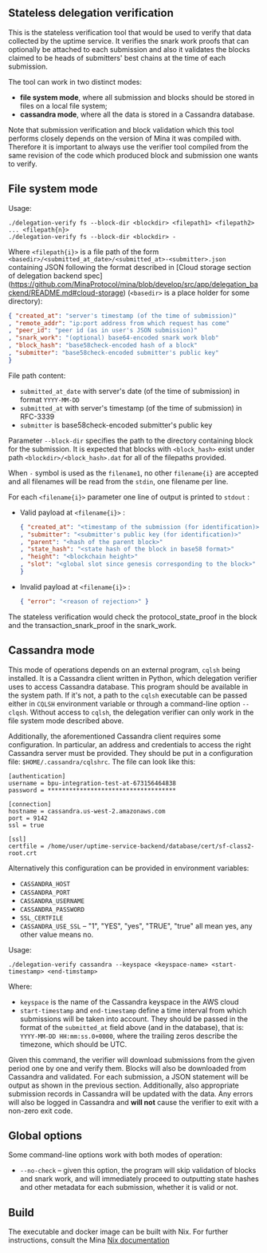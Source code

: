Stateless delegation verification
---------------------------------

This is the stateless verification tool that would be used to verify
that data collected by the uptime service. It verifies the snark work
proofs that can optionally be attached to each submission and also it
validates the blocks claimed to be heads of submitters' best chains at
the time of each submission.

The tool can work in two distinct modes:
* **file system mode**, where all submission and blocks should be
  stored in files on a local file system;
* **cassandra mode**, where all the data is stored in a Cassandra
  database.
  
Note that submission verification and block validation which this tool
performs closely depends on the version of Mina it was compiled with.
Therefore it is important to always use the verifier tool compiled from
the same revision of the code which produced block and submission one
wants to verify.

File system mode
----------------

Usage:
```
./delegation-verify fs --block-dir <blockdir> <filepath1> <filepath2> ... <filepath{n}>
./delegation-verify fs --block-dir <blockdir> -
```

Where `<filepath{i}>` is a file path of the form
`<basedir>/<submitted_at_date>/<submitted_at>-<submitter>.json`
containing JSON following the format described in
[Cloud storage section of delegation backend spec]
(https://github.com/MinaProtocol/mina/blob/develop/src/app/delegation_backend/README.md#cloud-storage)
(`<basedir>` is a place holder for some directory):

```json
{ "created_at": "server's timestamp (of the time of submission)"
, "remote_addr": "ip:port address from which request has come"
, "peer_id": "peer id (as in user's JSON submission)"
, "snark_work": "(optional) base64-encoded snark work blob"
, "block_hash": "base58check-encoded hash of a block"
, "submitter": "base58check-encoded submitter's public key"
}

```
File path content:
- `submitted_at_date` with server's date (of the time of submission) in format `YYYY-MM-DD`
- `submitted_at` with server's timestamp (of the time of submission) in RFC-3339
- `submitter` is base58check-encoded submitter's public key


Parameter `--block-dir` specifies the path to the directory containing
block for the submission. It is expected that blocks with
`<block_hash>` exist under path `<blockdir>/<block_hash>.dat` for all
of the filepaths provided.

When `-` symbol is used as the `filename1`, no other `filename{i}` are
accepted and all filenames will be read from the `stdin`, one filename
per line.

For each `<filename{i}>` parameter one line of output is printed to
`stdout` :

- Valid payload at `<filename{i}>` :

    ```json
    { "created_at": "<timestamp of the submission (for identification)>"
    , "submitter": "<submitter's public key (for identification)>"
    , "parent": "<hash of the parent block>"
    , "state_hash": "<state hash of the block in base58 format>"
    , "height": "<blockchain height>"
    , "slot": "<global slot since genesis corresponding to the block>"
    }
    ```

- Invalid payload at `<filename{i}>` :

    ```json
    { "error": "<reason of rejection>" }
    ```

The stateless verification would check the protocol_state_proof in the
block and the transaction_snark_proof in the snark_work.

Cassandra mode
--------------

This mode of operations depends on an external program, `cqlsh` being
installed. It is a Cassandra client written in Python, which
delegation verifier uses to access Cassandra database. This program
should be available in the system path. If it's not, a path to the
`cqlsh` executable can be passed either in `CQLSH` environment
variable or through a command-line option `--clqsh`. Without access
to `cqlsh`, the delegation verifier can only work in the file system
mode described above.

Additionally, the aforementioned Cassandra client requires some
configuration. In particular, an address and credentials to access
the right Cassandra server must be provided. They should be put in a
configuration file: `$HOME/.cassandra/cqlshrc`. The file can look
like this:

```
[authentication]
username = bpu-integration-test-at-673156464838
password = ************************************

[connection]
hostname = cassandra.us-west-2.amazonaws.com
port = 9142
ssl = true

[ssl]
certfile = /home/user/uptime-service-backend/database/cert/sf-class2-root.crt
```

Alternatively this configuration can be provided in environment variables:
* `CASSANDRA_HOST`
* `CASSANDRA_PORT`
* `CASSANDRA_USERNAME`
* `CASSANDRA_PASSWORD`
* `SSL_CERTFILE`
* `CASSANDRA_USE_SSL` – "1", "YES", "yes", "TRUE", "true" all mean yes,
  any other value means no.

Usage:
```
./delegation-verify cassandra --keyspace <keyspace-name> <start-timestamp> <end-timstamp>
```

Where:
* `keyspace` is the name of the Cassandra keyspace in the AWS cloud
* `start-timestamp` and `end-timestamp` define a time interval from which
  submissions will be taken into account. They should be passed in the
  format of the `submitted_at` field above (and in the database), that is:
  `YYYY-MM-DD HH:mm:ss.0+0000`, where the trailing zeros describe the
  timezone, which should be UTC.

Given this command, the verifier will download submissions from the
given period one by one and verify them. Blocks will also be
downloaded from Cassandra and validated. For each submission, a JSON
statement will be output as shown in the previous
section. Additionally, also appropriate submission records in
Cassandra will be updated with the data. Any errors will also be
logged in Cassandra and **will not** cause the verifier to exit
with a non-zero exit code.

Global options
--------------

Some command-line options work with both modes of operation:

* `--no-check` – given this option, the program will skip validation
  of blocks and snark work, and will immediately proceed to outputting
  state hashes and other metadata for each submission, whether it is
  valid or not.

Build
-----

The executable and docker image can be built with Nix. For further instructions, consult the Mina [Nix documentation](https://github.com/MinaProtocol/mina/tree/berkeley/nix) 
